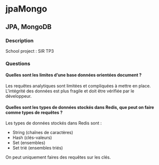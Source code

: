 # jpaMongo
## JPA, MongoDB
### Description
School project : SIR TP3

### Questions
#### Quelles sont les limites d’une base données orientées document ?
Les requêtes analytiques sont limitées et compliquées à mettre en place. L'intégrité des données est plus fragile et doit être vérifiée par le développeur.
#### Quelles sont les types de données stockés dans Redis, que peut on faire comme types de requêtes ?
Les types de données stockés dans Redis sont :
- String (chaînes de caractères)
- Hash (clés-valeurs)
- Set (ensembles)
- Set trié (ensembles triés)

On peut uniquement faires des requêtes sur les clés.

